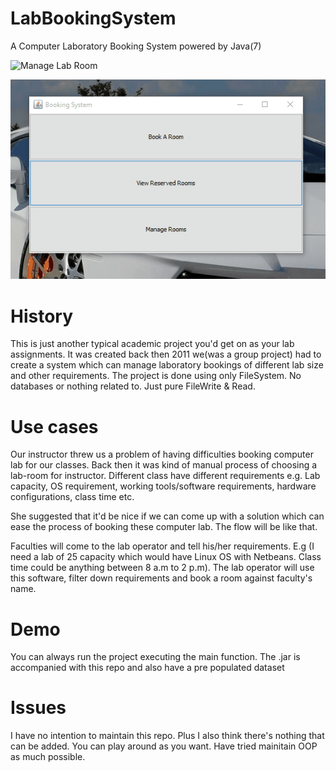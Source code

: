 # LabBookingSystem
A Computer Laboratory Booking System powered by Java(7) 

![Manage Lab Room](manage_room.gif)

![Do booking and view](book_room.gif)

# History
This is just another typical academic project you'd get on as your lab assignments. It was created back then 2011 we(was a group project) had to create a system which can manage laboratory bookings of different lab size and other requirements. The project is done using only FileSystem. No databases or nothing related to. Just pure FileWrite & Read.


# Use cases
Our instructor threw us a problem of having difficulties booking computer lab for our classes. Back then it was kind of manual process of choosing a lab-room for instructor. Different class have different requirements e.g. Lab capacity, OS requirement, working tools/software requirements, hardware configurations, class time etc. 

She suggested that it'd be nice if we can come up with a solution which can ease the process of booking these computer lab. The flow will be like that. 

Faculties will come to the lab operator and tell his/her requirements. E.g (I need a lab of 25 capacity which would have Linux OS with Netbeans. Class time could be anything between 8 a.m to 2 p.m). The lab operator will use this software, filter down requirements and book a room against faculty's name.


# Demo
You can always run the project executing the main function. The .jar is accompanied with this repo and also have a pre populated dataset


# Issues
I have no intention to maintain this repo. Plus I also think there's nothing that can be added. You can play around as you want. Have tried mainitain OOP as much possible.
